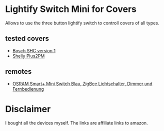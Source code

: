 # Lightify Switch Mini for Covers

Allows to use the three button lightify switch to controll covers of all types.

## tested covers

* [Bosch SHC version 1](https://amzn.to/409WDJ5)
* [Shelly Plus2PM](https://amzn.to/43Bl3hh)

## remotes

* [OSRAM Smart+ Mini Switch Blau, ZigBee Lichtschalter, Dimmer und Fernbedienung](https://amzn.to/3zYGgEr)

# Disclaimer

I bought all the devices myself. The links are affiliate links to amazon.
